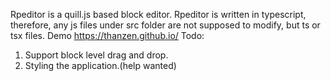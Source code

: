 Rpeditor is a quill.js based block editor.
Rpeditor is written in typescript, therefore, any js files under src folder are not supposed to modify,
but ts or tsx files.
Demo https://thanzen.github.io/
Todo:
1. Support block level  drag and drop.
2. Styling the application.(help wanted)
